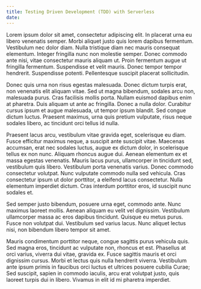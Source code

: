 ```yaml
---
title: Testing Driven Development (TDD) with Serverless
date:
---
```




Lorem ipsum dolor sit amet, consectetur adipiscing elit. In placerat urna eu libero venenatis semper. Morbi aliquet justo quis lorem dapibus fermentum. Vestibulum nec dolor diam. Nulla tristique diam nec mauris consequat elementum. Integer fringilla nunc non molestie semper. Donec commodo ante nisi, vitae consectetur mauris aliquam ut. Proin fermentum augue ut fringilla fermentum. Suspendisse et velit mauris. Donec tempor tempor hendrerit. Suspendisse potenti. Pellentesque suscipit placerat sollicitudin.

Donec quis urna non risus egestas malesuada. Donec dictum turpis erat, non venenatis elit aliquam vitae. Sed ut magna bibendum, sodales arcu non, malesuada purus. Cras facilisis mollis porta. Nullam euismod dapibus enim at pharetra. Duis aliquam ut ante ac fringilla. Donec a nulla dolor. Curabitur cursus ipsum et augue malesuada, ut tempor ipsum blandit. Sed congue dictum luctus. Praesent maximus, urna quis pretium vulputate, risus neque sodales libero, ac tincidunt orci tellus id nulla.

Praesent lacus arcu, vestibulum vitae gravida eget, scelerisque eu diam. Fusce efficitur maximus neque, a suscipit ante suscipit vitae. Maecenas accumsan, erat nec sodales luctus, augue ex dictum dolor, in scelerisque tellus ex non nunc. Aliquam rhoncus augue dui. Aenean elementum ex et massa egestas venenatis. Mauris lacus purus, ullamcorper in tincidunt sed, vestibulum quis libero. Vestibulum porta venenatis varius. Donec commodo consectetur volutpat. Nunc vulputate commodo nulla sed vehicula. Cras consectetur ipsum ut dolor porttitor, a eleifend lacus consectetur. Nulla elementum imperdiet dictum. Cras interdum porttitor eros, id suscipit nunc sodales et.

Sed semper justo bibendum, posuere urna eget, commodo ante. Nunc maximus laoreet mollis. Aenean aliquam eu velit vel dignissim. Vestibulum ullamcorper massa ac eros dapibus tincidunt. Quisque eu metus purus. Fusce non volutpat dui. Vestibulum sed varius lacus. Nunc aliquet lectus nisi, non bibendum libero tempor sit amet.

Mauris condimentum porttitor neque, congue sagittis purus vehicula quis. Sed magna eros, tincidunt ac vulputate non, rhoncus et est. Phasellus at orci varius, viverra dui vitae, gravida ex. Fusce sagittis mauris et orci dignissim cursus. Morbi et lectus quis nulla hendrerit viverra. Vestibulum ante ipsum primis in faucibus orci luctus et ultrices posuere cubilia Curae; Sed suscipit, sapien in commodo iaculis, arcu erat volutpat justo, quis laoreet turpis dui in libero. Vivamus in elit id mi pharetra imperdiet.
